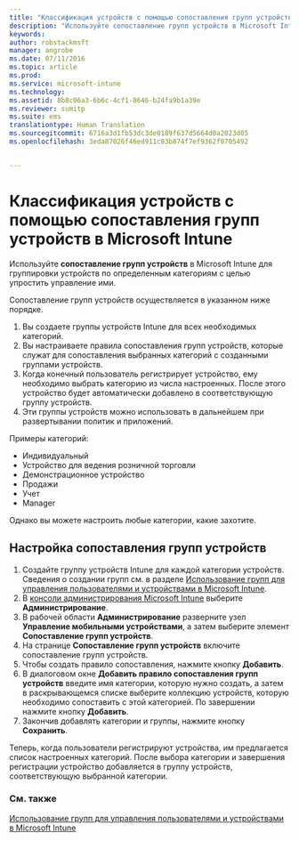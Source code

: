 ```yaml
---
title: "Классификация устройств с помощью сопоставления групп устройств | Microsoft Intune"
description: "Используйте сопоставление групп устройств в Microsoft Intune, чтобы группировать устройства по определенным категориям для упрощения управления этими устройствами."
keywords: 
author: robstackmsft
manager: angrobe
ms.date: 07/11/2016
ms.topic: article
ms.prod: 
ms.service: microsoft-intune
ms.technology: 
ms.assetid: 8b8c06a3-6b6c-4cf1-8646-b24fa9b1a39e
ms.reviewer: sumitp
ms.suite: ems
translationtype: Human Translation
ms.sourcegitcommit: 6716a3d1fb53dc3de0189f637d5664d0a2023d05
ms.openlocfilehash: 3eda87026f46ed911c83b874f7ef9362f0705492


---
```


# Классификация устройств с помощью сопоставления групп устройств в Microsoft Intune
Используйте **сопоставление групп устройств** в Microsoft Intune для группировки устройств по определенным категориям с целью упростить управление ими. 

Сопоставление групп устройств осуществляется в указанном ниже порядке.
1. Вы создаете группы устройств Intune для всех необходимых категорий.
2. Вы настраиваете правила сопоставления групп устройств, которые служат для сопоставления выбранных категорий с созданными группами устройств.
3. Когда конечный пользователь регистрирует устройство, ему необходимо выбрать категорию из числа настроенных. После этого устройство будет автоматически добавлено в соответствующую группу устройств.
4. Эти группы устройств можно использовать в дальнейшем при развертывании политик и приложений.

Примеры категорий:
* Индивидуальный
* Устройство для ведения розничной торговли
* Демонстрационное устройство
* Продажи
* Учет
* Manager

Однако вы можете настроить любые категории, какие захотите.

## Настройка сопоставления групп устройств
1. Создайте группу устройств Intune для каждой категории устройств. Сведения о создании групп см. в разделе [Использование групп для управления пользователями и устройствами в Microsoft Intune](use-groups-to-manage-users-and-devices-with-microsoft-intune.md).
2. В [консоли администрирования Microsoft Intune](https://manage.microsoft.com) выберите **Администрирование**.
3. В рабочей области **Администрирование** разверните узел **Управление мобильными устройствами**, а затем выберите элемент **Сопоставление групп устройств**.
4. На странице **Сопоставление групп устройств** включите сопоставление групп устройств.
5. Чтобы создать правило сопоставления, нажмите кнопку **Добавить**.
6. В диалоговом окне **Добавить правило сопоставления групп устройств** введите имя категории, которую нужно создать, а затем в раскрывающемся списке выберите коллекцию устройств, которую необходимо сопоставить с этой категорией. По завершении нажмите кнопку **Добавить**.
7. Закончив добавлять категории и группы, нажмите кнопку **Сохранить**.

Теперь, когда пользователи регистрируют устройства, им предлагается список настроенных категорий. После выбора категории и завершения регистрации устройство добавляется в группу устройств, соответствующую выбранной категории.

### См. также
[Использование групп для управления пользователями и устройствами в Microsoft Intune](use-groups-to-manage-users-and-devices-with-microsoft-intune.md)


<!--HONumber=Jul16_HO4-->


